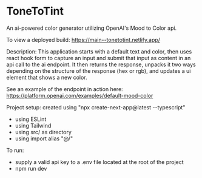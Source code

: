 # ToneToTint
An ai-powered color generator utilizing OpenAI's Mood to Color api.

To view a deployed build: https://main--tonetotint.netlify.app/

Description: 
This application starts with a default text and color, then uses react hook form to capture an input and submit that input as content in an api call to the ai endpoint. 
It then returns the response, unpacks it two ways depending on the structure of the response (hex or rgb), and updates a ui element that shows a new color. 

See an example of the endpoint in action here: https://platform.openai.com/examples/default-mood-color


Project setup: 
created using "npx create-next-app@latest --typescript"
- using ESLint
- using Tailwind
- using src/ as directory
- using import alias "@/"


To run: 
- supply a valid api key to a .env file located at the root of the project
- npm run dev 

